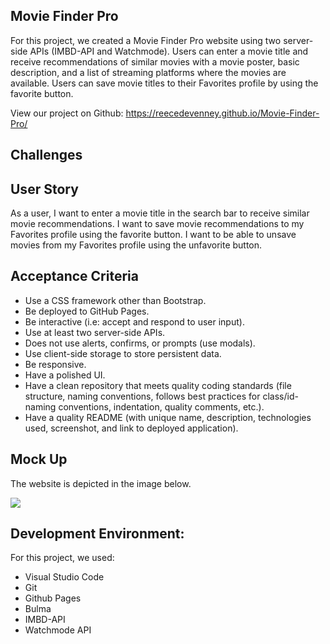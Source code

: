 ## Movie Finder Pro

For this project, we created a Movie Finder Pro website using two server-side APIs (IMBD-API and Watchmode). Users can enter a movie title and receive recommendations of similar movies with a movie poster, basic description, and a list of streaming platforms where the movies are available. Users can save movie titles to their Favorites profile by using the favorite button. 

View our project on Github: https://reecedevenney.github.io/Movie-Finder-Pro/

## Challenges


## User Story

As a user, I want to enter a movie title in the search bar to receive similar movie recommendations. I want to save movie recommendations to my Favorites profile using the favorite button. I want to be able to unsave movies from my Favorites profile using the unfavorite button.


## Acceptance Criteria

 - Use a CSS framework other than Bootstrap.
 - Be deployed to GitHub Pages.
 - Be interactive (i.e: accept and respond to user input).
 - Use at least two server-side APIs.
 - Does not use alerts, confirms, or prompts (use modals).
 - Use client-side storage to store persistent data.
 - Be responsive.
 - Have a polished UI.
 - Have a clean repository that meets quality coding standards (file structure, naming conventions, follows best practices for class/id-naming conventions, indentation, quality comments, etc.).
 - Have a quality README (with unique name, description, technologies used, screenshot, and link to deployed application).


## Mock Up
The website is depicted in the image below.

<img src=".image.png"></img>

## Development Environment:
For this project, we used:
- Visual Studio Code
- Git
- Github Pages
- Bulma
- IMBD-API
- Watchmode API